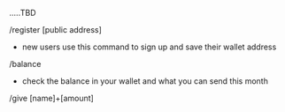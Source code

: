 .....TBD

/register [public address]

- new users use this command to sign up and save their wallet address

/balance

- check the balance in your wallet and what you can send this month

/give [name]+[amount]
